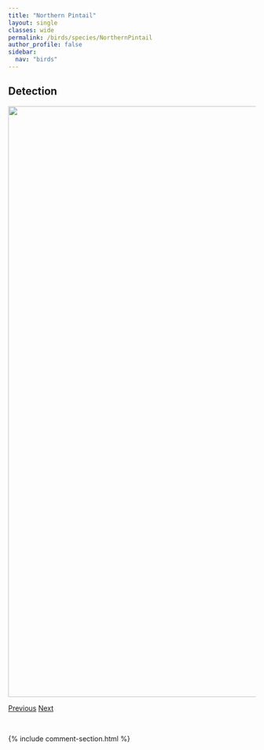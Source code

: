 ```yaml
---
title: "Northern Pintail"
layout: single
classes: wide
permalink: /birds/species/NorthernPintail
author_profile: false
sidebar:
  nav: "birds"
---
```


<h2>Detection</h2>

<a href="https://drive.google.com/uc?export=view&id=1vVm6GznPu6ctOfA-f0taoERA4rtfDz01">
<img src="https://drive.google.com/uc?export=view&id=1vVm6GznPu6ctOfA-f0taoERA4rtfDz01" height = "1200" width = "800">
</a>

<a href="/DevelopmentWebsite/birds/species/NorthernGoshawk" class="pagination--pager" title="Northern Goshawk">Previous</a> <a href="/DevelopmentWebsite/birds/species/NorthernPygmyOwl" class="pagination--pager" title="Northern Pygmy-Owl">Next</a>

<p>&nbsp;</p>

{% include comment-section.html %}
